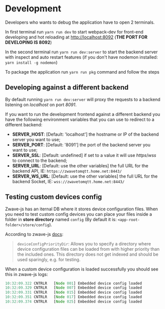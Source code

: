 # Development

Developers who wants to debug the application have to open 2 terminals.

In first terminal run `yarn run dev` to start webpack-dev for front-end developing and hot reloading at <http://localhost:8092>
(**THE PORT FOR DEVELOPING IS 8092**)

In the second terminal run `yarn run dev:server` to start the backend server with inspect and auto restart features (if you don't have nodemon installed: `yarn install -g nodemon`)

To package the application run `yarn run pkg` command and follow the steps

## Developing against a different backend

By default running `yarn run dev:server` will proxy the requests to a backend listening on _localhost_ on port _8091_.

If you want to run the development frontend against a different backend you have the following environment variables
that you can use to redirect to a different backend:

- **SERVER_HOST**: [Default: 'localhost'] the hostname or IP of the backend server you want to use;
- **SERVER_PORT**: [Default: '8091'] the port of the backend server you want to use;
- **SERVER_SSL**: [Default: undefined] if set to a value it will use _https_/_wss_ to connect to the backend;
- **SERVER_URL**: [Default: use the other variables] the full URL for the backend API, IE: `https://zwavetomqtt.home.net:8443/`
- **SERVER_WS_URL**: [Default: use the other variables] the full URL for the backend Socket, IE: `wss://zwavetomqtt.home.net:8443/`

## Testing custom devices config

Zwave-js has an iternal DB where it stores device configuration files. When you need to test custom config devices you can place your files inside a folder in **store directory** named `config` (By default it is: `<app-root-folder>/store/config`).

According to zwave-js [docs](https://zwave-js.github.io/node-zwave-js/#/api/driver?id=zwaveoptions):

> `deviceConfigPriorityDir`: Allows you to specify a directory where device configuration files can be loaded from with higher priority than the included ones. This directory does not get indexed and should be used sparingly, e.g. for testing.

When a custom device configuration is loaded successfully you should see this in zwave-js logs:

```js
10:32:09.322 CNTRLR   [Node 001] Embedded device config loaded
10:32:09.329 CNTRLR   [Node 007] Embedded device config loaded
10:32:09.331 CNTRLR   [Node 015] Embedded device config loaded
10:32:09.351 CNTRLR   [Node 017] Embedded device config loaded
10:32:09.374 CNTRLR   [Node 025] Embedded device config loaded
```
